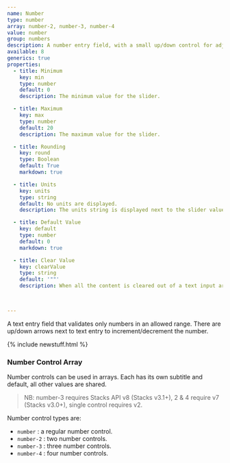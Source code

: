 ```yaml
---
name: Number
type: number
array: number-2, number-3, number-4
value: number
group: numbers
description: A number entry field, with a small up/down control for adjustment.
available: 8
generics: true
properties:
  - title: Minimum
    key: min
    type: number
    default: 0
    description: The minimum value for the slider.

  - title: Maximum
    key: max
    type: number
    default: 20
    description: The maximum value for the slider.

  - title: Rounding
    key: round
    type: Boolean
    default: True
    markdown: true

  - title: Units
    key: units
    type: string
    default: No units are displayed.
    description: The units string is displayed next to the slider value. The units is strictly for the user interface, it will not be included in template output value.

  - title: Default Value
    key: default
    type: number
    default: 0
    markdown: true

  - title: Clear Value
    key: clearValue
    type: string
    default: '""'
    description: When all the content is cleared out of a text input area (the user deletes all the text), the control will automatically fill with this value. This is useful for applications where a non-empty string is required.

    

---
```


A text entry field that validates only numbers in an allowed range. There are up/down arrows next to text entry to increment/decrement the number.


{% include newstuff.html %}
### Number Control Array

Number controls can be used in arrays.  Each has its own subtitle and default, all other values are shared.

> NB: number-3 requires Stacks API v8 (Stacks v3.1+), 2 & 4 require v7 (Stacks v3.0+), single control requires v2.

Number control types are:

- `number` : a regular number control.
- `number-2` : two number controls.
- `number-3` : three number controls.
- `number-4` : four number controls.
